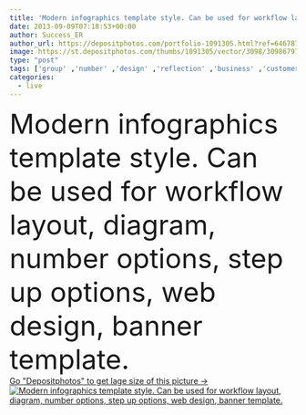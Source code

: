 ```yaml
---
title: 'Modern infographics template style. Can be used for workflow lay'
date: 2013-09-09T07:18:53+00:00
author: Success_ER
author_url: https://depositphotos.com/portfolio-1091305.html?ref=64678756
image: https://st.depositphotos.com/thumbs/1091305/vector/3098/30986797/api_thumb_450.jpg?forcejpeg=true
type: "post"
tags: ['group' ,'number' ,'design' ,'reflection' ,'business' ,'customer' ,'one' ,'up' ,'connection' ,'friend' ,'banner' ,'3d' ,'modern' ,'symbol' ,'idea' ,'icon' ,'service' ,'lay' ,'message' ,'diversity' ,'communication' ,'connect' ,'contact' ,'talk' ,'communicate' ,'global' ,'network' ,'desk' ,'live' ,'information' ,'help' ,'step' ,'web' ,'discussion' ,'template' ,'globalization' ,'online' ,'address' ,'website' ,'layout' ,'bubble' ,'glossy' ,'direction' ,'team' ,'chat' ,'can' ,'teamwork' ,'social' ,'used' ,'management' ]
categories: 
  - live
---
```

<div aling="center">
            <font size="60"> Modern infographics template style. Can be used for workflow layout, diagram, number options, step up options, web design, banner template.</font>   
</div>
<div>
    <a href='https://st.depositphotos.com/thumbs/1091305/vector/3098/30986797/api_thumb_450.jpg?forcejpeg=true?ref=64678756' target=_blank > Go "Depositphotos" to get lage size of this picture ->
        <img href='https://st.depositphotos.com/thumbs/1091305/vector/3098/30986797/api_thumb_450.jpg?forcejpeg=true?ref=64678756' src='https://st.depositphotos.com/1091305/3098/v/950/depositphotos_30986797-stock-illustration-modern-infographics-template-style-can.jpg?forcejpeg=true' alt='Modern infographics template style. Can be used for workflow layout, diagram, number options, step up options, web design, banner template.' >
    </a>
</div>
